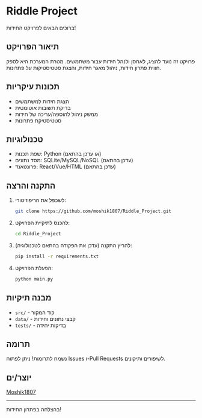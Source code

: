 # Riddle Project

ברוכים הבאים לפרויקט החידות!

## תיאור הפרויקט
פרויקט זה נועד להציג, לאחסן ולנהל חידות עבור משתמשים. מטרת המערכת היא לספק חווית פתרון חידות, ניהול מאגר חידות, והצגת סטטיסטיקות על פתרונות.

## תכונות עיקריות
- הצגת חידות למשתמשים
- בדיקת תשובות אוטומטית
- ממשק ניהול להוספה/עריכה של חידות
- סטטיסטיקת פתרונות

## טכנולוגיות
- שפת תכנות: Python (או עדכן בהתאם)
- מסד נתונים: SQLite/MySQL/NoSQL (עדכן בהתאם)
- פרונטאנד: React/Vue/HTML (עדכן בהתאם)

## התקנה והרצה
1. לשכפל את הריפוזיטורי:
   ```bash
   git clone https://github.com/moshik1807/Riddle_Project.git
   ```
2. להכנס לתיקיית הפרויקט:
   ```bash
   cd Riddle_Project
   ```
3. להריץ התקנה (עדכן את הפקודה בהתאם לטכנולוגיה):
   ```bash
   pip install -r requirements.txt
   ```
4. הפעלת הפרויקט:
   ```bash
   python main.py
   ```

## מבנה תיקיות
- `src/` - קוד המקור
- `data/` - קבצי נתונים וחידות
- `tests/` - בדיקות יחידה

## תרומה
נשמח לתרומות! ניתן לפתוח Issues ו-Pull Requests לשיפורים ותיקונים.

## יוצר/ים
[Moshik1807](https://github.com/moshik1807)

---

בהצלחה בפתרון החידות!